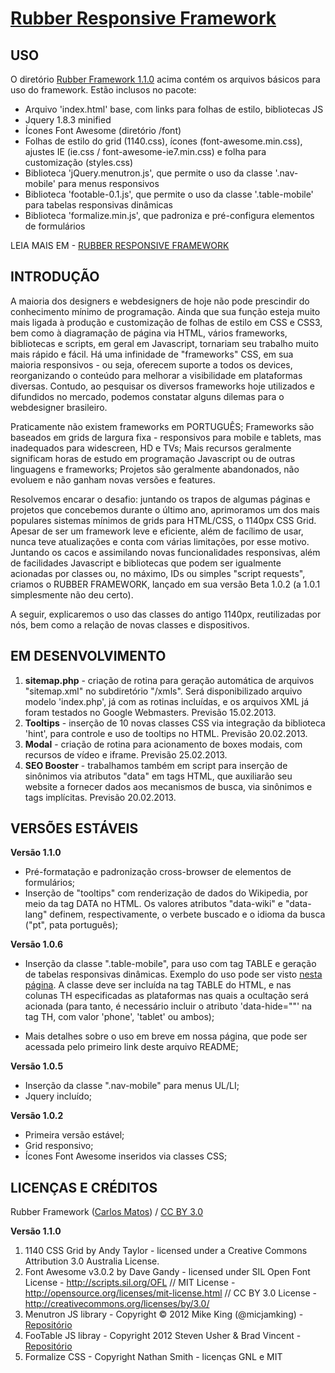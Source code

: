 # [Rubber Responsive Framework](http://startupeando.com.br/rubber)

USO
---

O diretório [Rubber Framework 1.1.0](https://github.com/lipsworld/RubberFramework/tree/lipsworld/Rubber%20Framework%201.1.0) acima contém os arquivos básicos para uso do framework. Estão inclusos no pacote:

- Arquivo 'index.html' base, com links para folhas de estilo, bibliotecas JS
- Jquery 1.8.3 minified
- Ícones Font Awesome (diretório /font)
- Folhas de estilo do grid (1140.css), ícones (font-awesome.min.css), ajustes IE (ie.css / font-awesome-ie7.min.css) e folha para customização (styles.css)
- Biblioteca 'jQuery.menutron.js', que permite o uso da classe '.nav-mobile' para menus responsivos
- Biblioteca 'footable-0.1.js', que permite o uso da classe '.table-mobile' para tabelas responsivas dinâmicas
- Biblioteca 'formalize.min.js', que padroniza e pré-configura elementos de formulários

LEIA MAIS EM - [RUBBER RESPONSIVE FRAMEWORK](http://startupeando.com.br/rubber)


INTRODUÇÃO
----------

A maioria dos designers e webdesigners de hoje não pode prescindir do conhecimento mínimo de programação. Ainda que sua função esteja muito mais ligada à produção e customização de folhas de estilo em CSS e CSS3, bem como à diagramação de página via HTML, vários frameworks, bibliotecas e scripts, em geral em Javascript, tornariam seu trabalho muito mais rápido e fácil. Há uma infinidade de "frameworks" CSS, em sua maioria responsivos - ou seja, oferecem suporte a todos os devices, reorganizando o conteúdo para melhorar a visibilidade em plataformas diversas. Contudo, ao pesquisar os diversos frameworks hoje utilizados e difundidos no mercado, podemos constatar alguns dilemas para o webdesigner brasileiro.

Praticamente não existem frameworks em PORTUGUÊS;
Frameworks são baseados em grids de largura fixa - responsivos para mobile e tablets, mas inadequados para widescreen, HD e TVs;
Mais recursos geralmente significam horas de estudo em programação Javascript ou de outras linguagens e frameworks;
Projetos são geralmente abandonados, não evoluem e não ganham novas versões e features.

Resolvemos encarar o desafio: juntando os trapos de algumas páginas e projetos que concebemos durante o último ano, aprimoramos um dos mais populares sistemas mínimos de grids para HTML/CSS, o 1140px CSS Grid. Apesar de ser um framework leve e eficiente, além de facílimo de usar, nunca teve atualizações e conta com várias limitações, por esse motivo. Juntando os cacos e assimilando novas funcionalidades responsivas, além de facilidades Javascript e bibliotecas que podem ser igualmente acionadas por classes ou, no máximo, IDs ou simples "script requests", criamos o RUBBER FRAMEWORK, lançado em sua versão Beta 1.0.2 (a 1.0.1 simplesmente não deu certo).

A seguir, explicaremos o uso das classes do antigo 1140px, reutilizadas por nós, bem como a relação de novas classes e dispositivos.


EM DESENVOLVIMENTO
------------------

1. **sitemap.php** - criação de rotina para geração automática de arquivos "sitemap.xml" no subdiretório "/xmls". Será disponibilizado arquivo modelo 'index.php', já com as rotinas incluídas, e os arquivos XML já foram testados no Google Webmasters. Previsão 15.02.2013.
2. **Tooltips** - inserção de 10 novas classes CSS via integração da biblioteca 'hint', para controle e uso de tooltips no HTML. Previsão 20.02.2013.
3. **Modal** - criação de rotina para acionamento de boxes modais, com recursos de vídeo e iframe. Previsão 25.02.2013.
4. **SEO Booster** - trabalhamos também em script para inserção de sinônimos via atributos "data" em tags HTML, que auxiliarão seu website a fornecer dados aos mecanismos de busca, via sinônimos e tags implícitas. Previsão 20.02.2013.

VERSÕES ESTÁVEIS
----------------

**Versão 1.1.0**
* Pré-formatação e padronização cross-browser de elementos de formulários;
* Inserção de "tooltips" com renderização de dados do Wikipedia, por meio da tag DATA no HTML. Os valores atributos "data-wiki" e "data-lang" definem, respectivamente, o verbete buscado e o idioma da busca ("pt", pata português);

**Versão 1.0.6**
* Inserção da classe ".table-mobile", para uso com tag TABLE e geração de tabelas responsivas dinâmicas. Exemplo do uso pode ser visto [nesta página](http://parley.com.br/pricing.html). A classe deve ser incluída na tag TABLE do HTML, e nas colunas TH especificadas as plataformas nas quais a ocultação será acionada (para tanto, é necessário incluir o atributo 'data-hide=""' na tag TH, com valor 'phone', 'tablet' ou ambos);

* Mais detalhes sobre o uso em breve em nossa página, que pode ser acessada pelo primeiro link deste arquivo README;

**Versão 1.0.5**
* Inserção da classe ".nav-mobile" para menus UL/LI;
* Jquery incluído;

**Versão 1.0.2**
* Primeira versão estável;
* Grid responsivo;
* Ícones Font Awesome inseridos via classes CSS;


LICENÇAS E CRÉDITOS
-------------------

<div xmlns:cc="http://creativecommons.org/ns#" xmlns:dct="http://purl.org/dc/terms/" about="http://startupeando.com.br/rubber/index.html"><span property="dct:title">Rubber Framework</span> (<a rel="cc:attributionURL" property="cc:attributionName" href="http://www.startupeando.com.br/rubber">Carlos Matos</a>) / <a rel="license" href="http://creativecommons.org/licenses/by/3.0/">CC BY 3.0</a></div>

**Versão 1.1.0**

1. 1140 CSS Grid by Andy Taylor - licensed under a Creative Commons Attribution 3.0 Australia License.
2. Font Awesome v3.0.2 by Dave Gandy - licensed under SIL Open Font License - http://scripts.sil.org/OFL // MIT License - http://opensource.org/licenses/mit-license.html // CC BY 3.0 License - http://creativecommons.org/licenses/by/3.0/
3. Menutron JS library - Copyright © 2012 Mike King (@micjamking) - [Repositório](https://github.com/micjamking/Menutron)
4. FooTable JS libray - Copyright 2012 Steven Usher & Brad Vincent - [Repositório](https://github.com/bradvin/FooTable)
5. Formalize CSS - Copyright Nathan Smith - licenças GNL e MIT
